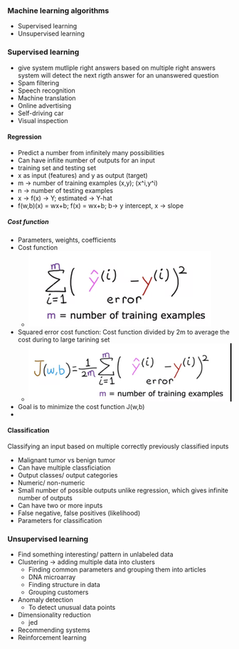 ### Machine learning algorithms
- Supervised learning
- Unsupervised learning
### Supervised learning
- give system mutliple right answers 
  based on multiple right answers system will detect the next rigth answer for an unanswered question
- Spam filtering
- Speech recognition
- Machine translation
- Online advertising
- Self-driving car
- Visual inspection

#### Regression
- Predict a number from infinitely many possibilities
- Can have infiite number of outputs for an input
- training set and testing set
- x as input (features) and y as output (target)
- m -> number of training examples (x,y); (x^i,y^i)
- n -> number of testing examples
- x -> f(x) -> Y; estimated -> Y-hat
- f(w,b)(x) = wx+b; f(x) = wx+b; b-> y intercept, x -> slope
 
##### Cost function
  - Parameters, weights, coefficients
  - Cost function
    - ![img.png](img.png)
  - Squared error cost function: Cost function divided by 2m to average the cost during to large tarining set
    - ![img_1.png](img_1.png)
  - Goal is to minimize the cost function J(w,b)
  - 

#### Classification
Classifying an input based on multiple correctly previously classified inputs
- Malignant tumor vs benign tumor
- Can have multiple classficiation
- Output classes/ output categories
- Numeric/ non-numeric
- Small number of possible outputs unlike regression, which gives infinite number of outputs
- Can have two or more inputs
- False negative, false positives (likelihood)
- Parameters for classification


### Unsupervised learning
- Find something interesting/ pattern in unlabeled data
- Clustering -> adding multiple data into clusters
    - Finding common parameters and grouping them into articles
    - DNA microarray
    - Finding structure in data
    - Grouping customers
- Anomaly detection
    - To detect unusual data points
- Dimensionality reduction
    - jed
- Recommending systems
- Reinforcement learning

#### 
